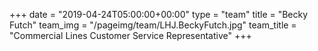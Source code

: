 +++
date = "2019-04-24T05:00:00+00:00"
type = "team"
title = "Becky Futch"
team_img = "/pageimg/team/LHJ.BeckyFutch.jpg"
team_title = "Commercial Lines Customer Service Representative"
+++
